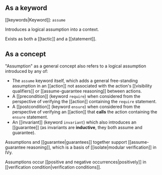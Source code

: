 ## As a keyword

[[keywords|Keyword]]: `assume`

Introduces a logical assumption into a context.

Exists as both a [[tactic]] and a [[statement]].

## As a concept

"Assumption" as a general concept also refers to a logical assumption introduced by any of:

  - The `assume` keyword itself, which adds a general free-standing assumption in an [[action]] not associated with the action's [[visibility qualifiers]] or [[assume-guarantee reasoning]] between actions.
  - A [[precondition]] (keyword `require`) when considered from the perspective of verifying the [[action]] containing the `require` statement.
  - A [[postcondition]] (keyword `ensure`) when considered from the perspective of verifying an [[action]] that **calls** the action containing the `ensure` statement.
  - An [[invariant]] (keyword `invariant`) which also introduces an [[guarantee]] (as invariants are **inductive**, they both assume and guarantee).

Assumptions and [[guarantee|guarantees]] together support [[assume-guarantee reasoning]], which is a basis of [[isolate|modular verification]] in IVy.

Assumptions occur [[positive and negative occurrences|positively]] in [[verification condition|verification conditions]].